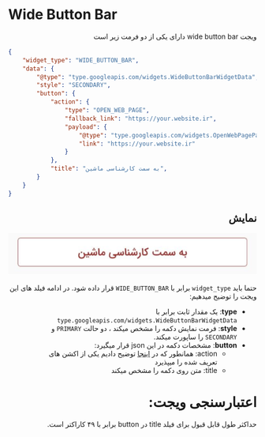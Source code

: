 # Wide Button Bar
<div dir="rtl"> 
ویجت wide button bar دارای یکی از دو فرمت زیر است
</div>

```json
{
    "widget_type": "WIDE_BUTTON_BAR",
    "data": {
        "@type": "type.googleapis.com/widgets.WideButtonBarWidgetData",
        "style": "SECONDARY",
        "button": {
            "action": {
                "type": "OPEN_WEB_PAGE",
                "fallback_link": "https://your.website.ir",
                "payload": {
                    "@type": "type.googleapis.com/widgets.OpenWebPagePayload",
                    "link": "https://your.website.ir"
                }
            },
            "title": "به سمت کارشناسی ماشین",
        }
    }
}
```

<div dir="rtl">

##  نمایش
![ScreenShot](doc-images/wide_button_bar.png)

حتما باید `widget_type` برابر با `WIDE_BUTTON_BAR` قرار داده شود.
در ادامه فیلد های این ویجت را توضیح میدهیم:
- **type**: یک مقدار ثابت برابر با `type.googleapis.com/widgets.WideButtonBarWidgetData`
- **style**: فرمت نمایش دکمه را مشخص میکند ، دو حالت `PRIMARY` و `SECONDARY` را ساپورت میکند.
- **button**: مشخصات دکمه در این json قرار میگیرد:
  - action: همانطور که در [اینجا](actions/index.md) توضیح دادیم یکی از اکشن های تعریف شده را میپذیرد
  - title: متن روی دکمه را مشخص میکند

# اعتبارسنجی ویجت:
حداکثر طول قابل قبول برای فیلد title در button برابر با ۴۹ کاراکتر است.
</div>